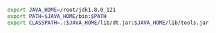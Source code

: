﻿---
layout: post
title: 
---

```bash
export JAVA_HOME=/root/jdk1.8.0_121
export PATH=$JAVA_HOME/bin:$PATH 
export CLASSPATH=.:$JAVA_HOME/lib/dt.jar:$JAVA_HOME/lib/tools.jar 
```
